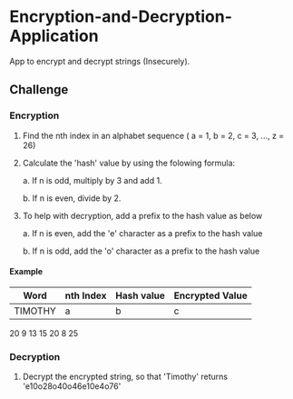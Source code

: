 # Encryption-and-Decryption-Application
App to encrypt and decrypt strings (Insecurely).


## Challenge

### Encryption

1. Find the nth index in an alphabet sequence ( a = 1, b = 2, c = 3, ..., z = 26)

2. Calculate the 'hash' value by using the folowing formula:
  
   a. If n is odd, multiply by 3 and add 1.
    
   b. If n is even, divide by 2.
    
3. To help with decryption, add a prefix to the hash value as below

   a. If n is even, add the 'e' character as a prefix to the hash value
    
   b. If n is odd, add the 'o' character as a prefix to the hash value
    
#### Example
    
Word | nth Index | Hash value | Encrypted Value
--- | --- | --- | ---
| TIMOTHY | a | b | c
20    9    13    15    20     8    25
### Decryption

1. Decrypt the encrypted string, so that 'Timothy' returns 'e10o28o40o46e10e4o76'

